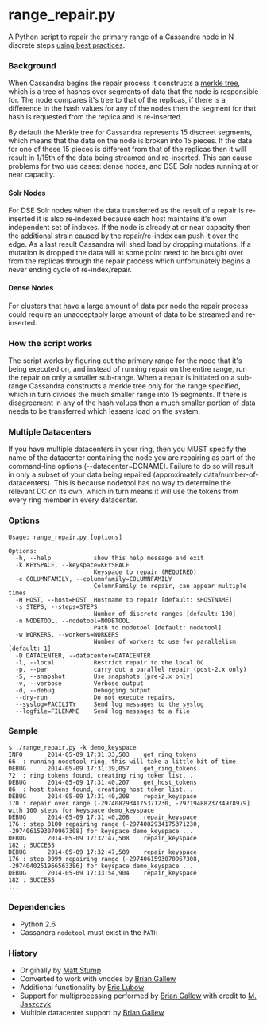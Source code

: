 range_repair.py
======================

A Python script to repair the primary range of a Cassandra node in N discrete steps [using best practices](http://www.datastax.com/dev/blog/advanced-repair-techniques).

### Background
When Cassandra begins the repair process it constructs a [merkle tree](http://en.wikipedia.org/wiki/Merkle_tree), which is a tree of hashes over segments of data that the node is responsible for. The node compares it's tree to that of the replicas, if there is a difference in the hash values for any of the nodes then the segment for that hash is requested from the replica and is re-inserted.

By default the Merkle tree for Cassandra represents 15 discreet segments, which means that the data on the node is broken into 15 pieces. If the data for one of these 15 pieces is different from that of the replicas then it will result in 1/15th of the data being streamed and re-inserted. This can cause problems for two use cases: dense nodes, and DSE Solr nodes running at or near capacity.

#### Solr Nodes
For DSE Solr nodes when the data transferred as the result of a repair is re-inserted it is also re-indexed because each host maintains it's own independent set of indexes. If the node is already at or near capacity then the additional strain caused by the repair/re-index can push it over the edge. As a last result Cassandra will shed load by dropping mutations. If a mutation is dropped the data will at some point need to be brought over from the replicas through the repair process which unfortunately begins a never ending cycle of re-index/repair.

#### Dense Nodes
For clusters that have a large amount of data per node the repair process could require an unacceptably large amount of data to be streamed and re-inserted.

### How the script works
The script works by figuring out the primary range for the node that it's being executed on, and instead of running repair on the entire range, run the repair on only a smaller sub-range. When a repair is initiated on a sub-range Cassandra constructs a merkle tree only for the range specified, which in turn divides the much smaller range into 15 segments. If there is disagreement in any of the hash values then a much smaller portion of data needs to be transferred which lessens load on the system.

### Multiple Datacenters
If you have multiple datacenters in your ring, then you MUST specify the name of the datacenter containing the node you are repairing as part of the command-line options (--datacenter=DCNAME).  Failure to do so will result in only a subset of your data being repaired (approximately data/number-of-datacenters).  This is because nodetool has no way to determine the relevant DC on its own, which in turn means it will use the tokens from every ring member in every datacenter.

### Options

```
Usage: range_repair.py [options]

Options:
  -h, --help            show this help message and exit
  -k KEYSPACE, --keyspace=KEYSPACE
                        Keyspace to repair (REQUIRED)
  -c COLUMNFAMILY, --columnfamily=COLUMNFAMILY
                        ColumnFamily to repair, can appear multiple times
  -H HOST, --host=HOST  Hostname to repair [default: $HOSTNAME]
  -s STEPS, --steps=STEPS
                        Number of discrete ranges [default: 100]
  -n NODETOOL, --nodetool=NODETOOL
                        Path to nodetool [default: nodetool]
  -w WORKERS, --workers=WORKERS
                        Number of workers to use for parallelism [default: 1]
  -D DATACENTER, --datacenter=DATACENTER
  -l, --local           Restrict repair to the local DC
  -p, --par             carry out a parallel repair (post-2.x only)
  -S, --snapshot        Use snapshots (pre-2.x only)
  -v, --verbose         Verbose output
  -d, --debug           Debugging output
  --dry-run             Do not execute repairs.
  --syslog=FACILITY     Send log messages to the syslog
  --logfile=FILENAME    Send log messages to a file
```

### Sample

```
$ ./range_repair.py -k demo_keyspace
INFO       2014-05-09 17:31:33,503    get_ring_tokens                 66  : running nodetool ring, this will take a little bit of time
DEBUG      2014-05-09 17:31:39,057    get_ring_tokens                 72  : ring tokens found, creating ring token list...
DEBUG      2014-05-09 17:31:40,207    get_host_tokens                 86  : host tokens found, creating host token list...
DEBUG      2014-05-09 17:31:40,208    repair_keyspace                 170 : repair over range (-2974082934175371230, -2971948823734978979] with 100 steps for keyspace demo_keyspace
DEBUG      2014-05-09 17:31:40,208    repair_keyspace                 176 : step 0100 repairing range (-2974082934175371230, -2974061593070967308] for keyspace demo_keyspace ...
DEBUG      2014-05-09 17:32:47,508    repair_keyspace                 182 : SUCCESS
DEBUG      2014-05-09 17:32:47,509    repair_keyspace                 176 : step 0099 repairing range (-2974061593070967308, -2974040251966563386] for keyspace demo_keyspace ...
DEBUG      2014-05-09 17:33:54,904    repair_keyspace                 182 : SUCCESS
...
```

### Dependencies
-   Python 2.6
-   Cassandra ```nodetool``` must exist in the ```PATH```

### History
- Originally by [Matt Stump](https://github.com/mstump)
- Converted to work with vnodes by [Brian Gallew](https://github.com/BrianGallew)
- Additional functionality by [Eric Lubow](http://github.com/elubow)
- Support for multiprocessing performed by [Brian Gallew](https://github.com/BrianGallew) with credit to [M. Jaszczyk](https://github.com/mjaszczyk)
- Multiple datacenter support by [Brian Gallew](https://github.com/BrianGallew)
